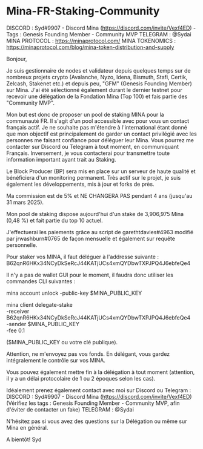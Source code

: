 # Mina-FR-Staking-Community

DISCORD : Syd#9907 - Discord Mina (https://discord.com/invite/Vexf4ED) - Tags : Genesis Founding Member - Community MVP
TELEGRAM : @Sydai
MINA PROTOCOL : https://minaprotocol.com/
MINA TOKENOMICS : https://minaprotocol.com/blog/mina-token-distribution-and-supply


Bonjour,

Je suis gestionnaire de nodes et validateur depuis quelques temps sur de nombreux projets crypto (Avalanche, Nyzo, Idena, Bismuth, Stafi, Certik, Zelcash, Stakenet etc.) et depuis peu, "GFM" (Genesis Founding Member) sur Mina. J'ai été sélectionné également durant le dernier testnet pour recevoir une délégation de la Fondation Mina (Top 100) et fais partie des "Community MVP".

Mon but est donc de proposer un pool de staking MINA pour la communauté FR. Il s'agit d'un pool accessible avec pour vous un contact français actif. Je ne souhaite pas m'étendre à l'international étant donné que mon objectif est principalement de garder un contact privilégié avec les personnes me faisant confiance pour déléguer leur Mina. Vous pourrez me contacter sur Discord ou Telegram à tout moment, en communiquant Français. Inversement, je vous contacterai pour transmettre toute information important ayant trait au Staking.

Le Block Producer (BP) sera mis en place sur un serveur de haute qualité et bénéficiera d'un monitoring permanent. Très actif sur le projet, je suis également les développements, mis à jour et forks de près.

Ma commission est de 5% et NE CHANGERA PAS pendant 4 ans (jusqu'au 31 mars 2025).

Mon pool de staking dispose aujourd'hui d'un stake de 3,906,975 Mina (0,48 %) et fait partie du top 10 actuel.

J'effectuerai les paiements grâce au script de garethtdavies#4963 modifié par jrwashburn#0765 de façon mensuelle et également sur requête personnelle.

Pour staker vos MINA, il faut déléguer à l'addresse suivante :
B62qnR6HKx34NCyDkSeRcJ44KATjUCs4xmQYDbwTXPJPQ4J6ebfeQe4

Il n'y a pas de wallet GUI pour le moment, il faudra donc utiliser les commandes CLI suivantes :

mina account unlock -public-key $MINA_PUBLIC_KEY

mina client delegate-stake \
    -receiver B62qnR6HKx34NCyDkSeRcJ44KATjUCs4xmQYDbwTXPJPQ4J6ebfeQe4 \
    -sender $MINA_PUBLIC_KEY \
    -fee 0.1

($MINA_PUBLIC_KEY ou votre clé publique).

Attention, ne m'envoyez pas vos fonds. En délégant, vous gardez intégralement le contrôle sur vos MINA.

Vous pouvez également mettre fin à la délégation à tout moment (attention, il y a un délai protocolaire de 1 ou 2 époques selon les cas).

Idéalement prenez également contact avec moi sur Discord ou Telegram :
DISCORD : Syd#9907 - Discord Mina (https://discord.com/invite/Vexf4ED) (Vérifiez les tags : Genesis Founding Member - Community MVP, afin d'éviter de contacter un fake)
TELEGRAM : @Sydai

N'hésitez pas si vous avez des questions sur la Délégation ou même sur Mina en général.

A bientôt!
Syd
